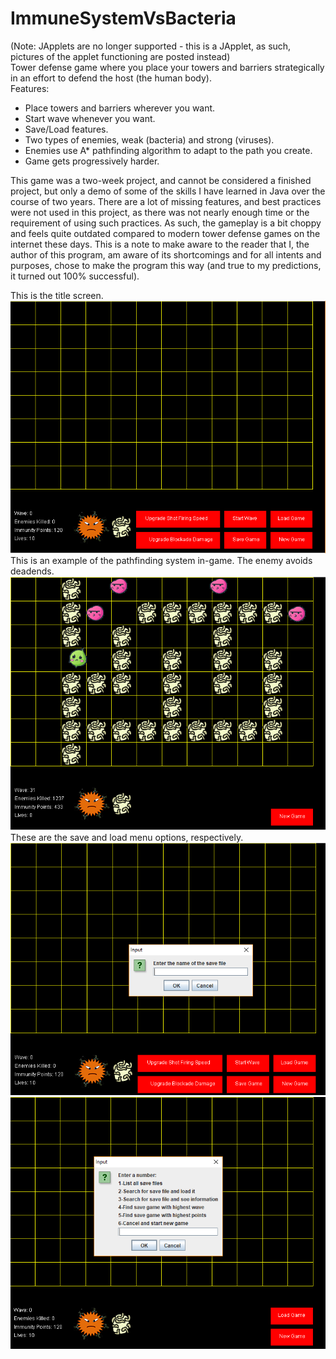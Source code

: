 # ImmuneSystemVsBacteria  
(Note: JApplets are no longer supported - this is a JApplet, as such, pictures of the applet functioning are posted instead)  
Tower defense game where you place your towers and barriers strategically in an effort to defend the host (the human body).    
Features:
- Place towers and barriers wherever you want.
- Start wave whenever you want.
- Save/Load features.
- Two types of enemies, weak (bacteria) and strong (viruses).
- Enemies use A* pathfinding algorithm to adapt to the path you create.
- Game gets progressively harder.  

This game was a two-week project, and cannot be considered a finished project, but only a demo of some of the skills I have learned in Java over the course of two years. There are a lot of missing features, and best practices were not used in this project, as there was not nearly enough time or the requirement of using such practices. As such, the gameplay is a bit choppy and feels quite outdated compared to modern tower defense games on the internet these days. This is a note to make aware to the reader that I, the author of this program, am aware of its shortcomings and for all intents and purposes, chose to make the program this way (and true to my predictions, it turned out 100% successful).  

This is the title screen.  
![Title Screen](Demo%20Pics/titleScreen.PNG)  
This is an example of the pathfinding system in-game. The enemy avoids deadends.  
![Pathfinding and avoiding deadends](Demo%20Pics/smartPathfinding.png)  
These are the save and load menu options, respectively.  
![Saving Current Game](Demo%20Pics/save.png)  
![Loading Old Saves](Demo%20Pics/loadGame.PNG)

